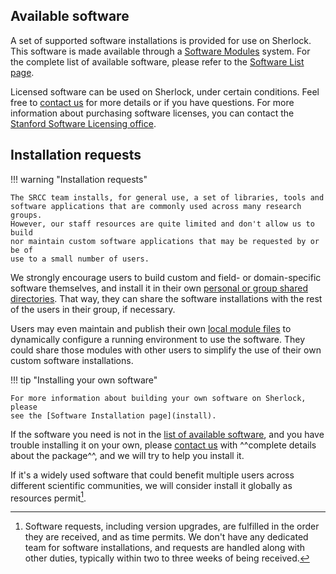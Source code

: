 ## Available software

A set of supported software installations is provided for use on Sherlock. This
software is made available through a [Software Modules](modules) system. For
the complete list of available software, please refer to the [Software List
page](list).

Licensed software can be used on Sherlock, under certain conditions. Feel free
to [contact us][url_contact] for more details or if you have questions. For more
information about purchasing software licenses, you can contact the [Stanford
Software Licensing office][url_software_lic].


## Installation requests

!!! warning "Installation requests"

    The SRCC team installs, for general use, a set of libraries, tools and
    software applications that are commonly used across many research groups.
    However, our staff resources are quite limited and don't allow us to build
    nor maintain custom software applications that may be requested by or be of
    use to a small number of users.

We strongly encourage users to build custom and field- or domain-specific
software themselves, and install it in their own [personal or group shared
directories][url_storage]. That way, they can share the software installations
with the rest of the users in their group, if necessary.

Users may even maintain and publish their own [local module
files](modules#custom-modules) to dynamically configure a running environment
to use the software. They could share those modules with other users to
simplify the use of their own custom software installations.

!!! tip "Installing your own software"

    For more information about building your own software on Sherlock, please
    see the [Software Installation page](install).

If the software you need is not in the [list of available software](list), and
you have trouble installing it on your own, please [contact us][url_contact]
with ^^complete details about the package^^, and we will try to help you
install it.

If it's a widely used software that could benefit multiple users across
different scientific communities, we will consider install it globally as
resources permit[^install_req].



[comment]: #  (link URLs -----------------------------------------------------)

[url_contact]:      mailto:srcc-support@stanford.edu
[url_software_lic]: https://uit.stanford.edu/service/softwarelic
[url_storage]:      /docs/user-guide/storage

[comment]: #  (footnotes -----------------------------------------------------)

[^install_req]: Software requests, including version upgrades, are fulfilled in
  the order they are received, and as time permits. We don't have any dedicated
  team for software installations, and requests are handled along with other
  duties, typically within two to three weeks of being received.




